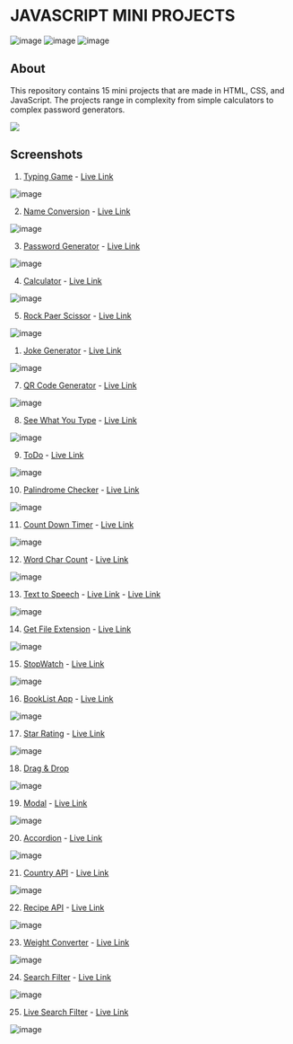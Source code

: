 # JAVASCRIPT MINI PROJECTS

![image](https://img.shields.io/badge/JavaScript-orange) 
![image](https://img.shields.io/badge/JavaScript_Mini_Projejects-8D3DAF)
![image](https://img.shields.io/badge/MANISH-KUMAR-blue)

## About

This repository contains 15 mini projects that are made in HTML, CSS, and JavaScript. The projects range in complexity from simple calculators to complex password generators.

[<img src= "https://img.shields.io/badge/PROJCET LINK-1DA55F?style=for-the-badge&logo=&logoColor=white" />](https://js-mini-projects-mk.netlify.app/)


## Screenshots

1. [Typing Game](https://github.com/mk-manishkumar/javascript-mini-projects/tree/main/01TypingGame) - [Live Link](https://js-mini-projects-mk.netlify.app/01typinggame/)
   
![image](./01TypingGame/01-screenshot.jpg)

<!-- ///////////////////////////// -->

2. [Name Conversion](https://github.com/mk-manishkumar/javascript-mini-projects/tree/main/02NameConversion) - [Live Link](https://js-mini-projects-mk.netlify.app/02nameconversion/)
   
![image](./02NameConversion/02-screenshot.jpg)

<!-- ///////////////////////////// -->

3. [Password Generator](https://github.com/mk-manishkumar/javascript-mini-projects/tree/main/03PasswordGenerator) - [Live Link](https://js-mini-projects-mk.netlify.app/03passwordgenerator/)

![image](./03PasswordGenerator/03-screenshot.jpg)

<!-- ///////////////////////////// -->

4. [Calculator](https://github.com/mk-manishkumar/javascript-mini-projects/tree/main/04Calculator) - [Live Link](https://js-mini-projects-mk.netlify.app/04calculator/)

![image](./04Calculator/04-screenshot.jpg)

<!-- ///////////////////////////// -->

5. [Rock Paer Scissor](https://github.com/mk-manishkumar/javascript-mini-projects/tree/main/05RockPaperScissor) - [Live Link](https://js-mini-projects-mk.netlify.app/05rockpaperscissor/)

![image](./05RockPaperScissor/05-screeenshot.png)

<!-- ///////////////////////////// -->

1. [Joke Generator](https://github.com/mk-manishkumar/javascript-mini-projects/tree/main/06JokesGenerator%20-%20API) - [Live Link](https://js-mini-projects-mk.netlify.app/06jokesgenerator%20-%20api/)

![image](./06JokesGenerator%20-%20API/06-screenshot.jpg)

<!-- ///////////////////////////// -->

7. [QR Code Generator](https://github.com/mk-manishkumar/javascript-mini-projects/tree/main/07QRCodeGenerator%20-%20API) - [Live Link](https://js-mini-projects-mk.netlify.app/07qrcodegenerator%20-%20api/)

![image](./07QRCodeGenerator%20-%20API/07-screenshot.jpg)

<!-- ///////////////////////////// -->

8. [See What You Type](https://github.com/mk-manishkumar/javascript-mini-projects/tree/main/08SeeWhatYouType) - [Live Link](https://js-mini-projects-mk.netlify.app/08seewhatyoutype/)

![image](./08SeeWhatYouType/08-screenshot.png)

<!-- ///////////////////////////// -->

9. [ToDo](https://github.com/mk-manishkumar/javascript-mini-projects/tree/main/09Todo) - [Live Link](https://js-mini-projects-mk.netlify.app/09todo/)

![image](./09Todo/09-screenshot.png)

<!-- ///////////////////////////// -->

10. [Palindrome Checker](https://github.com/mk-manishkumar/javascript-mini-projects/tree/main/10PalindromeChecker) - [Live Link](https://js-mini-projects-mk.netlify.app/10palindromechecker/)

![image](./10PalindromeChecker/10-screenshot.jpg)

<!-- ///////////////////////////// -->

11. [Count Down Timer](https://github.com/mk-manishkumar/javascript-mini-projects/tree/main/11CountDownTimer) - [Live Link](https://js-mini-projects-mk.netlify.app/11countdowntimer/)

![image](./11CountDownTimer/11-screenshot.jpg)

<!-- ///////////////////////////// -->

12. [Word Char Count](https://github.com/mk-manishkumar/javascript-mini-projects/tree/main/12WordCharCounter) - [Live Link](https://js-mini-projects-mk.netlify.app/12wordcharcounter/)

![image](./12WordCharCounter/12-screenshot.jpg)

<!-- ///////////////////////////// -->

13. [Text to Speech](https://github.com/mk-manishkumar/javascript-mini-projects/tree/main/13Text2Speech) - [Live Link](https://github.com/mk-manishkumar/javascript-mini-projects/tree/main/13Text2Speech) - [Live Link](https://js-mini-projects-mk.netlify.app/13text2speech/)

![image](./13Text2Speech/13-screenshot.jpg)

<!-- ///////////////////////////// -->

14. [Get File Extension](https://github.com/mk-manishkumar/javascript-mini-projects/tree/main/14GetFileExtension) - [Live Link](https://js-mini-projects-mk.netlify.app/14getfileextension/)

![image](./14GetFileExtension/14-screenshot.jpg)

<!-- ///////////////////////////// -->

15. [StopWatch](https://github.com/mk-manishkumar/javascript-mini-projects/tree/main/15StopWatch) - [Live Link](https://js-mini-projects-mk.netlify.app/15stopwatch/)

![image](./15StopWatch/15-screenshot.jpg)

<!-- ///////////////////////////// -->

16. [BookList App](https://github.com/mk-manishkumar/javascript-mini-projects/tree/main/16BookListApp) - [Live Link](https://js-mini-projects-mk.netlify.app/16booklistapp/)

![image](./16BookListApp/thumbnail.jpg)

<!-- ///////////////////////////// -->

17. [Star Rating](https://github.com/mk-manishkumar/javascript-mini-projects/tree/main/17StarRating) - [Live Link](https://js-mini-projects-mk.netlify.app/17starrating/)

![image](./17StarRating/thumbnail.jpg)

<!-- ///////////////////////////// -->

18. [Drag & Drop](https://github.com/mk-manishkumar/javascript-mini-projects/tree/main/18Drag%26Drop)

![image](./18Drag&Drop/thumbnail.jpg)

<!-- ///////////////////////////// -->

19. [Modal](https://github.com/mk-manishkumar/javascript-mini-projects/tree/main/19Modal) - [Live Link](https://js-mini-projects-mk.netlify.app/19modal/)

![image](./19Modal/thumbnail.jpg)

<!-- ///////////////////////////// -->

20. [Accordion](https://github.com/mk-manishkumar/javascript-mini-projects/tree/main/20Accordion) - [Live Link](https://js-mini-projects-mk.netlify.app/20accordion/)

![image](./20Accordion/thumbnail.jpg)

<!-- ///////////////////////////// -->

21. [Country API](https://github.com/mk-manishkumar/javascript-mini-projects/tree/main/21CountryAPI) - [Live Link](https://js-mini-projects-mk.netlify.app/21countryapi/)

![image](./21CountryAPI/thumbnail.jpg)

<!-- ///////////////////////////// -->

22. [Recipe API](https://github.com/mk-manishkumar/javascript-mini-projects/tree/main/22ReceipeAPI) - [Live Link](https://js-mini-projects-mk.netlify.app/22receipeapi/)

![image](./22ReceipeAPI/thumbnail.jpg)

<!-- ///////////////////////////// -->

23. [Weight Converter](https://github.com/mk-manishkumar/javascript-mini-projects/tree/main/23WeightConverter) - [Live Link](https://js-mini-projects-mk.netlify.app/23weightconverter/)

![image](./23WeightConverter/thumbnail.jpg)

<!-- ///////////////////////////// -->

24. [Search Filter](https://github.com/mk-manishkumar/javascript-mini-projects/tree/main/24SearchFilter) - [Live Link](https://js-mini-projects-mk.netlify.app/24searchfilter/)

![image](./24SearchFilter/thumbnail.jpg)

<!-- ///////////////////////////// -->

25. [Live Search Filter](https://github.com/mk-manishkumar/javascript-mini-projects/tree/main/25LiveSearchFilter) - [Live Link](https://js-mini-projects-mk.netlify.app/25livesearchfilter/)

![image](./25LiveSearchFilter/thumbnail.jpg)

<!-- ///////////////////////////// -->


